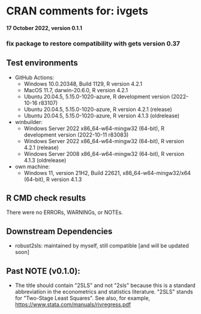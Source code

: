 # CRAN comments for: ivgets
#### 17 October 2022, version 0.1.1

### fix package to restore compatibility with gets version 0.37

## Test environments

* GitHub Actions:
  * Windows 10.0.20348, Build 1129, R version 4.2.1
  * MacOS 11.7, darwin-20.6.0, R version 4.2.1
  * Ubuntu 20.04.5, 5.15.0-1020-azure, R development version (2022-10-16 r83107)
  * Ubuntu 20.04.5, 5.15.0-1020-azure, R version 4.2.1 (release)
  * Ubuntu 20.04.5, 5.15.0-1020-azure, R version 4.1.3 (oldrelease)
* winbuilder:
  * Windows Server 2022 x86_64-w64-mingw32 (64-bit), R development version (2022-10-11 r83083)
  * Windows Server 2022 x86_64-w64-mingw32 (64-bit), R version 4.2.1 (release)
  * Windows Server 2008 x86_64-w64-mingw32 (64-bit), R version 4.1.3 (oldrelease)
* own machine:
  * Windows 11, version 21H2, Build 22621, x86_64-w64-mingw32/x64 (64-bit), R version 4.1.3

## R CMD check results

There were no ERRORs, WARNINGs, or NOTEs.

## Downstream Dependencies

* robust2sls: maintained by myself, still compatible [and will be updated soon]

## Past NOTE (v0.1.0):

* The title should contain "2SLS" and not "2sls" because this is a standard abbreviation in the econometrics and statistics literature. "2SLS" stands for "Two-Stage Least Squares". See also, for example, https://www.stata.com/manuals/rivregress.pdf

